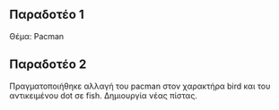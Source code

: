 Παραδοτέο 1
-----------

Θέμα: Pacman

Παραδοτέο 2
-----------
 Πραγματοποιήθηκε αλλαγή του pacman στον χαρακτήρα bird και του αντικειμένου dot σε fish.
 Δημιουργία νέας πίστας.
  
    
    
